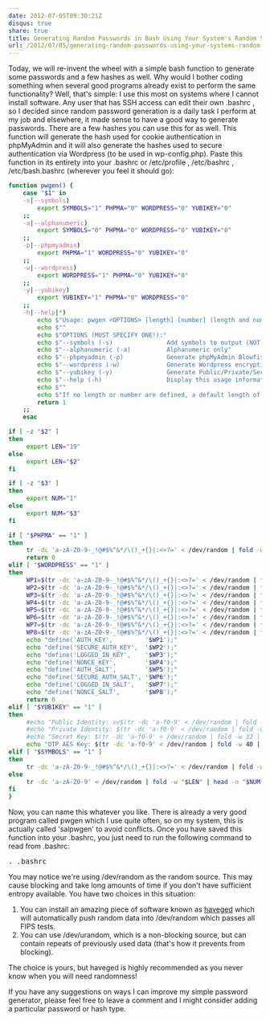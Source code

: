 ```yaml
---
date: 2012-07-05T09:30:21Z
disqus: true
share: true
title: Generating Random Passwords in Bash Using Your System's Random Source
url: /2012/07/05/generating-random-passwords-using-your-systems-random-source/
---
```


Today, we will re-invent the wheel with a simple bash function to generate some passwords and a few hashes as well. Why would I bother coding something when several good programs already exist to perform the same functionality? Well, that's simple: I use this most on systems where I cannot install software. Any user that has SSH access can edit their own .bashrc , so I decided since random password generation is a daily task I perform at my job and elsewhere, it made sense to have a good way to generate passwords. There are a few hashes you can use this for as well. This function will generate the hash used for cookie authentication in phpMyAdmin and it will also generate the hashes used to secure authentication via Wordpress (to be used in wp-config.php). Paste this function in its entirety into your .bashrc or /etc/profile , /etc/bashrc , /etc/bash.bashrc (wherever you feel it should go):

``` bash
function pwgen() {
    case "$1" in
    -s|--symbols)
        export SYMBOLS="1" PHPMA="0" WORDPRESS="0" YUBIKEY="0"
    ;;
    -a|--alphanumeric)
        export SYMBOLS="0" PHPMA="0" WORDPRESS="0" YUBIKEY="0"
    ;;
    -p|--phpmyadmin)
        export PHPMA="1" WORDPRESS="0" YUBIKEY="0"
    ;;
    -w|--wordpress)
        export WORDPRESS="1" PHPMA="0" YUBIKEY="0"
    ;;
    -y|--yubikey)
        export YUBIKEY="1" PHPMA="0" WORDPRESS="0"
    ;;
    -h|--help|*)
        echo $"Usage: pwgen <OPTIONS> [length] [number] (length and number optional)"
        echo $""
        echo $"OPTIONS (MUST SPECIFY ONE!):"
        echo $"--symbols (-s)               Add symbols to output (NOT FOR MYSQL!)"
        echo $"--alphanumeric (-a)          Alphanumeric only"
        echo $"--phpmyadmin (-p)            Generate phpMyAdmin Blowfish secret (for cookie auth)"
        echo $"--wordpress (-w)             Generate Wordpress encryption keys (wp-config.php)"
        echo $"--yubikey (-y)               Generate Public/Private/Secret keys for Yubikey OTP"
        echo $"--help (-h)                  Display this usage information"
        echo $""
        echo $"If no length or number are defined, a default length of 19 and number of 1 will be used."
        return 1
    ;;
    esac

if [ -z "$2" ]
then
     export LEN="19"
else
     export LEN="$2"
fi

if [ -z "$3" ]
then
     export NUM="1"
else
     export NUM="$3"
fi

if [ "$PHPMA" == "1" ]
then
     tr -dc 'a-zA-Z0-9-_!@#$%^&*/\()_+{}|:<>?=' < /dev/random | fold -w 46 | head -n 1
     return 0
elif [ "$WORDPRESS" == "1" ]
then
     WP1=$(tr -dc 'a-zA-Z0-9-_!@#$%^&*/\()_+{}|:<>?=' < /dev/random | fold -w 64 | head -n 1)
     WP2=$(tr -dc 'a-zA-Z0-9-_!@#$%^&*/\()_+{}|:<>?=' < /dev/random | fold -w 64 | head -n 1)
     WP3=$(tr -dc 'a-zA-Z0-9-_!@#$%^&*/\()_+{}|:<>?=' < /dev/random | fold -w 64 | head -n 1)
     WP4=$(tr -dc 'a-zA-Z0-9-_!@#$%^&*/\()_+{}|:<>?=' < /dev/random | fold -w 64 | head -n 1)
     WP5=$(tr -dc 'a-zA-Z0-9-_!@#$%^&*/\()_+{}|:<>?=' < /dev/random | fold -w 64 | head -n 1)
     WP6=$(tr -dc 'a-zA-Z0-9-_!@#$%^&*/\()_+{}|:<>?=' < /dev/random | fold -w 64 | head -n 1)
     WP7=$(tr -dc 'a-zA-Z0-9-_!@#$%^&*/\()_+{}|:<>?=' < /dev/random | fold -w 64 | head -n 1)
     WP8=$(tr -dc 'a-zA-Z0-9-_!@#$%^&*/\()_+{}|:<>?=' < /dev/random | fold -w 64 | head -n 1)
     echo "define('AUTH_KEY',         '$WP1');"
     echo "define('SECURE_AUTH_KEY',  '$WP2');"
     echo "define('LOGGED_IN_KEY',    '$WP3');"
     echo "define('NONCE_KEY',        '$WP4');"
     echo "define('AUTH_SALT',        '$WP5');"
     echo "define('SECURE_AUTH_SALT', '$WP6');"
     echo "define('LOGGED_IN_SALT',   '$WP7');"
     echo "define('NONCE_SALT',       '$WP8');"
     return 0
elif [ "$YUBIKEY" == "1" ]
then
     #echo "Public Identity: vv$(tr -dc 'a-f0-9' < /dev/random | fold -w 10 | head -n 1 | tr "[0123456789abcdef]" "[cbdefghijklnrtuv]")"
     #echo "Private Identity: $(tr -dc 'a-f0-9' < /dev/random | fold -w 12 | head -n 1)"
     #echo "Secret Key: $(tr -dc 'a-f0-9' < /dev/random | fold -w 32 | head -n 1)"
     echo "OTP AES Key: $(tr -dc 'a-f0-9' < /dev/random | fold -w 40 | head -n 1)"
elif [ "$SYMBOLS" == "1" ]
then
     tr -dc 'a-zA-Z0-9-_!@#$%^&*/\()_+{}|:<>?=' < /dev/random | fold -w "$LEN" | head -n "$NUM"
else
     tr -dc 'a-zA-Z0-9' < /dev/random | fold -w "$LEN" | head -n "$NUM"
fi
}
```

Now, you can name this whatever you like. There is already a very good program called pwgen which I use quite often, so on my system, this is actually called 'salpwgen' to avoid conflicts. Once you have saved this function into your .bashrc, you just need to run the following command to read from .bashrc:
<pre>. .bashrc</pre>
You may notice we're using /dev/random as the random source. This may cause blocking and take long amounts of time if you don't have sufficient entropy available. You have two choices in this situation:

1. You can install an amazing piece of software known as <a title="HAVEGED" href="http://www.issihosts.com/haveged/index.html" target="_blank">haveged</a> which will automatically push random data into /dev/random which passes all FIPS tests.
2. You can use /dev/urandom, which is a non-blocking source, but can contain repeats of previously used data (that's how it prevents from blocking).

The choice is yours, but haveged is highly recommended as you never know when you will need randomness!

If you have any suggestions on ways I can improve my simple password generator, please feel free to leave a comment and I might consider adding a particular password or hash type.
